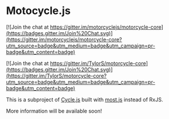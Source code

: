 # Motocycle.js

[![Join the chat at https://gitter.im/motorcyclejs/motorcycle-core](https://badges.gitter.im/Join%20Chat.svg)](https://gitter.im/motorcyclejs/motorcycle-core?utm_source=badge&utm_medium=badge&utm_campaign=pr-badge&utm_content=badge)

[![Join the chat at https://gitter.im/TylorS/motorcycle-core](https://badges.gitter.im/Join%20Chat.svg)](https://gitter.im/TylorS/motorcycle-core?utm_source=badge&utm_medium=badge&utm_campaign=pr-badge&utm_content=badge)

This is a subproject of [Cycle.js](http://cycle.js.org) built with [most.js](https://github.com/cujojs/most) instead of RxJS.

More information will be available soon!
